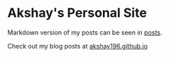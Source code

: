 # Akshay's Personal Site

Markdown version of my posts can be seen in
[posts](https://github.com/akshay196/akshay196.github.io/tree/master/_posts).

Check out my blog posts at [akshay196.github.io](akshay196.github.io)
